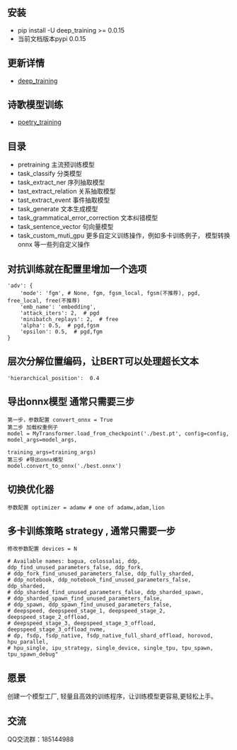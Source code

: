 ## 安装

- pip install -U deep_training >= 0.0.15
- 当前文档版本pypi 0.0.15

## 更新详情

- [deep_training](https://github.com/ssbuild/deep_training)

## 诗歌模型训练

- [poetry_training](https://github.com/ssbuild/poetry_training)

## 目录
- pretraining 主流预训练模型
- task_classify 分类模型
- task_extract_ner 序列抽取模型
- tast_extract_relation 关系抽取模型
- tast_extract_event 事件抽取模型
- task_generate 文本生成模型
- task_grammatical_error_correction 文本纠错模型
- task_sentence_vector 句向量模型
- task_custom_muti_gpu 更多自定义训练操作，例如多卡训练例子， 模型转换onnx 等一些列自定义操作

## 对抗训练就在配置里增加一个选项
    'adv': {
        'mode': 'fgm', # None, fgm, fgsm_local, fgsm(不推荐), pgd, free_local, free(不推荐)
        'emb_name': 'embedding',
        'attack_iters': 2,  # pgd
        'minibatch_replays': 2,  # free
        'alpha': 0.5,  # pgd,fgsm
        'epsilon': 0.5,  # pgd,fgm
    }

## 层次分解位置编码，让BERT可以处理超长文本
    'hierarchical_position':  0.4 

## 导出onnx模型 通常只需要三步

    第一步，参数配置 convert_onnx = True
    第二步 加载权重例子
    model = MyTransformer.load_from_checkpoint('./best.pt', config=config, model_args=model_args,
                                                   training_args=training_args)
    第三步 #导出onnx模型
    model.convert_to_onnx('./best.onnx')

## 切换优化器

    参数配置 optimizer = adamw # one of adamw,adam,lion


## 多卡训练策略 strategy , 通常只需要一步
    修改参数配置 devices = N 

    # Available names: bagua, colossalai, ddp, ddp_find_unused_parameters_false, ddp_fork,
    # ddp_fork_find_unused_parameters_false, ddp_fully_sharded,
    # ddp_notebook, ddp_notebook_find_unused_parameters_false, ddp_sharded,
    # ddp_sharded_find_unused_parameters_false, ddp_sharded_spawn,
    # ddp_sharded_spawn_find_unused_parameters_false,
    # ddp_spawn, ddp_spawn_find_unused_parameters_false,
    # deepspeed, deepspeed_stage_1, deepspeed_stage_2, deepspeed_stage_2_offload,
    # deepspeed_stage_3, deepspeed_stage_3_offload, deepspeed_stage_3_offload_nvme,
    # dp, fsdp, fsdp_native, fsdp_native_full_shard_offload, horovod, hpu_parallel,
    # hpu_single, ipu_strategy, single_device, single_tpu, tpu_spawn, tpu_spawn_debug"

## 愿景

创建一个模型工厂, 轻量且高效的训练程序，让训练模型更容易,更轻松上手。

## 交流

QQ交流群：185144988
